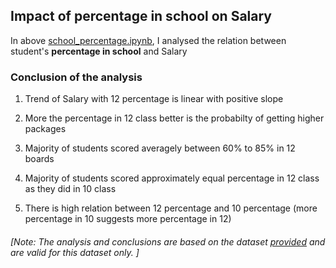 <h2>Impact of percentage in school on Salary</h2>

In above [school_percentage.ipynb](https://github.com/SatvikVirmani/engineering-graduate-salary-analysis/blob/main/individual_impacts/school_percentage/school_percentage.ipynb), I analysed the relation between student's **percentage in school** and Salary

### Conclusion of the analysis

1. Trend of Salary with 12 percentage is linear with positive slope

2. More the percentage in 12 class better is the probabilty of getting higher packages

3. Majority of students scored averagely between 60% to 85% in 12 boards

4. Majority of students scored approximately equal percentage in 12 class as they did in 10 class

5. There is high relation between 12 percentage and 10 percentage (more percentage in 10 suggests more percentage in 12)

###### [Note: The analysis and conclusions are based on the dataset [provided](https://www.kaggle.com/manishkc06/engineering-graduate-salary-prediction) and are valid for this dataset only. ]
